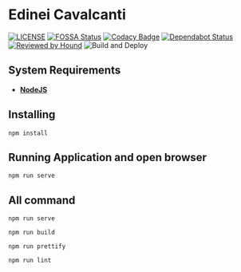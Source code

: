 # Edinei Cavalcanti

[![LICENSE](https://img.shields.io/github/license/neiesc/neiesc.github.io.svg)](./LICENSE)
[![FOSSA Status](https://app.fossa.io/api/projects/git%2Bgithub.com%2Fneiesc%2Fneiesc.github.io.svg?type=shield)](https://app.fossa.io/projects/git%2Bgithub.com%2Fneiesc%2Fneiesc.github.io?ref=badge_shield)
[![Codacy Badge](https://api.codacy.com/project/badge/Grade/e2b3ee4a99cf4c5c924a650da3125940)](https://www.codacy.com/app/neiesc/neiesc.github.io?utm_source=github.com&amp;utm_medium=referral&amp;utm_content=neiesc/neiesc.github.io&amp;utm_campaign=Badge_Grade)
[![Dependabot Status](https://api.dependabot.com/badges/status?host=github&repo=neiesc/neiesc.github.io)](https://dependabot.com)
[![Reviewed by Hound](https://img.shields.io/badge/Reviewed_by-Hound-8E64B0.svg)](https://houndci.com)
![Build and Deploy](https://github.com/neiesc/neiesc.github.io/workflows/Build%20and%20Deploy/badge.svg)

## System Requirements

- **[NodeJS](https://nodejs.org/en/)**

## Installing

```console
npm install
```

## Running Application and open browser

```console
npm run serve
```

## All command

```console
npm run serve
```

```console
npm run build
```

```console
npm run prettify
```

```console
npm run lint
```
